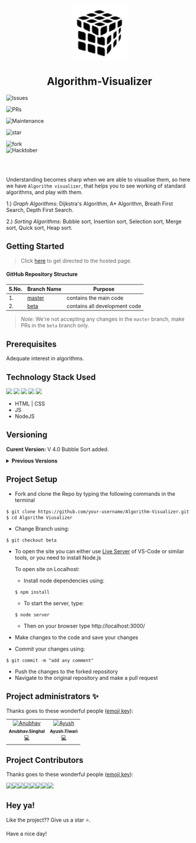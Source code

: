 <div align="center"> <img align="center" alt="algorithm-visualizer" src="Logo1.png" height='150' width='150'></div>

<h1 align="center"> Algorithm-Visualizer</h1>
<p align="center">

![Issues](https://img.shields.io/github/issues/servermonk/Algorithm-Visualizer)

![PRs](https://img.shields.io/github/issues-pr/servermonk/Algorithm-Visualizer)

![Maintenance](https://img.shields.io/maintenance/yes/2020)

![star](https://img.shields.io/github/stars/servermonk/Algorithm-Visualizer?style=social)

![fork](https://img.shields.io/github/forks/servermonk/Algorithm-Visualizer?style=social)
<br>
![Hacktober](https://img.shields.io/github/hacktoberfest/2020/servermonk/Algorithm-Visualizer?suggestion_label=help-wanted)

<br /><br />
</p>

Understanding becomes sharp when we are able to visualise them, so here we have `Algorithm visualizer`, that helps you to see working of standard algorithms, and play with them.


1.) *Graph Algorithms:* Dijkstra's Algorithm, A\* Algorithm, Breath First Search, Depth First Search.

2.) *Sorting Algorithms:* Bubble sort, Insertion sort, Selection sort, Merge sort, Quick sort, Heap sort.

## Getting Started

> Click [here](https://servermonk.github.io/Algorithm-Visualizer/) to get directed to the hosted page.

#### GitHub Repository Structure

| S.No. | Branch Name                                                              | Purpose                       |
| ----- | ------------------------------------------------------------------------ | ----------------------------- |
| 1.    | [master](https://github.com/servermonk/Algorithm-Visualizer/tree/master) | contains the main code        |
| 2.    | [beta](https://github.com/servermonk/Algorithm-Visualizer/tree/beta)     | contains all development code |

> *Note*: We're not accepting any changes in the `master` branch, make PRs in the `beta` branch only.

## Prerequisites

Adequate interest in algorithms.

## Technology Stack Used
<img src="https://img.shields.io/badge/html5%20-%23E34F26.svg?&style=for-the-badge&logo=html5&logoColor=white"/> <img src="https://img.shields.io/badge/css3%20-%231572B6.svg?&style=for-the-badge&logo=css3&logoColor=white"/> <img src="https://img.shields.io/badge/javascript%20-%23323330.svg?&style=for-the-badge&logo=javascript&logoColor=%23F7DF1E"/> <img src="https://img.shields.io/badge/node.js%20-%2343853D.svg?&style=for-the-badge&logo=node.js&logoColor=white"/> <img src="https://img.shields.io/badge/github%20-%23121011.svg?&style=for-the-badge&logo=github&logoColor=white"/>

- HTML | CSS
- JS
- NodeJS

## Versioning

**Curent Version:** V 4.0 Bubble Sort added.

<details> <summary> <strong> Previous Versions </strong> </summary>
    
**V 3.0:** `A*` Algorithm (Weighted and Unweighted Graph).

**V 2.0:** Dijkstra's Algorithm (Weighted and Unweighted Graph).

**V 1.0:** Dijkstra's Algorithm (Weighted Graph).
</details>

## Project Setup
- Fork and clone the Repo by typing the following commands in the terminal 
```
$ git clone https://github.com/your-username/Algorithm-Visualizer.git
$ cd Algorithm Viusalizer
```
- Change Branch using:
```
$ git checkout beta
```
- To open the site you can either use [Live Server](https://marketplace.visualstudio.com/items?itemName=ritwickdey.LiveServer) of VS-Code or similar tools, or you need to install Node.js 
    
    To open site on Localhost:
    - Install node dependencies using:
    ```
    $ npm install
    ```

    - To start the server, type:
    ```
    $ node server
    ```
   
    - Then on your browser type http://localhost:3000/

- Make changes to the code and save your changes
- Commit your changes using:
```
$ git commit -m "add any comment"
```
- Push the changes to the forked repository
- Navigate to the original repository and make a pull request


## Project administrators ✨

Thanks goes to these wonderful people ([emoji key](https://allcontributors.org/docs/en/emoji-key)):


<!-- ALL-CONTRIBUTORS-LIST:START - Do not remove or modify this section -->
<!-- prettier-ignore-start -->
<!-- markdownlint-disable -->
<table>
  <tbody><tr>
    <td align="center"><a href="https://github.com/anubhavitis"><img alt="Anubhav" src="https://avatars1.githubusercontent.com/u/26124625?s=400&u=c411643ffe3db941107eca578ada396c5f8dfa3a&v=4" width="100px;"><br><sub><b>Anubhav Singhal</b></sub></a><br><a href="https://github.com/servermonk/Algorithm-Visualizer/commits?author=anubhavitis" title="Code">💻</a></td>
    <td align="center"><a href="https://github.com/servermonk"><img alt="Ayush" src="https://avatars0.githubusercontent.com/u/47775419?s=400&u=8093851c8db10edad1d6a00435989daab20c2bbe&v=4" width="100px;"><br><sub><b>Ayush Tiwari</b></sub></a><br><a href="https://github.com/servermonk/Algorithm-Visualizer/commits?author=servermonk" title="Code">💻</a></td>
  </tr>
</tbody></table>

## Project Contributors

Thanks goes to these wonderful people ([emoji key](https://allcontributors.org/docs/en/emoji-key)):


[![](https://sourcerer.io/fame/servermonk/servermonk/Algorithm-Visualizer/images/0)](https://sourcerer.io/fame/servermonk/servermonk/Algorithm-Visualizer/links/0)[![](https://sourcerer.io/fame/servermonk/servermonk/Algorithm-Visualizer/images/1)](https://sourcerer.io/fame/servermonk/servermonk/Algorithm-Visualizer/links/1)[![](https://sourcerer.io/fame/servermonk/servermonk/Algorithm-Visualizer/images/2)](https://sourcerer.io/fame/servermonk/servermonk/Algorithm-Visualizer/links/2)[![](https://sourcerer.io/fame/servermonk/servermonk/Algorithm-Visualizer/images/3)](https://sourcerer.io/fame/servermonk/servermonk/Algorithm-Visualizer/links/3)[![](https://sourcerer.io/fame/servermonk/servermonk/Algorithm-Visualizer/images/4)](https://sourcerer.io/fame/servermonk/servermonk/Algorithm-Visualizer/links/4)[![](https://sourcerer.io/fame/servermonk/servermonk/Algorithm-Visualizer/images/5)](https://sourcerer.io/fame/servermonk/servermonk/Algorithm-Visualizer/links/5)[![](https://sourcerer.io/fame/servermonk/servermonk/Algorithm-Visualizer/images/6)](https://sourcerer.io/fame/servermonk/servermonk/Algorithm-Visualizer/links/6)[![](https://sourcerer.io/fame/servermonk/servermonk/Algorithm-Visualizer/images/7)](https://sourcerer.io/fame/servermonk/servermonk/Algorithm-Visualizer/links/7)

## **Hey ya!**

Like the project?? Give us a star ⭐.

Have a nice day!
